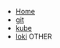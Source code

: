 <!-- docs/_sidebar.md -->

- [Home](/)
- [git](git.md)
- [kube](kubenotes.md)
- [loki](loki.md)
OTHER
